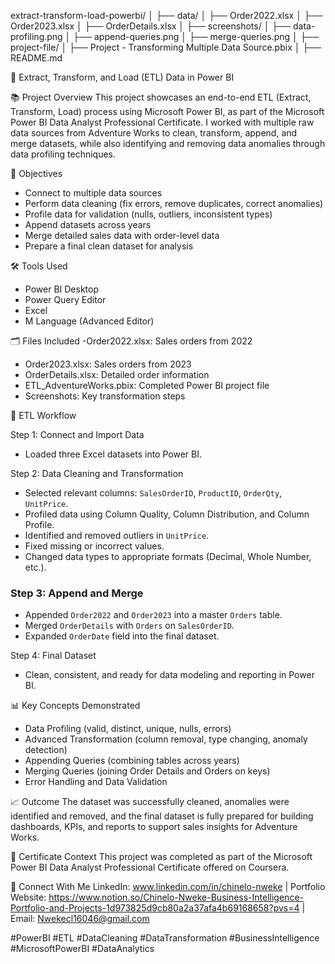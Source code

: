 extract-transform-load-powerbi/
│
├── data/
│   ├── Order2022.xlsx
│   ├── Order2023.xlsx
│   ├── OrderDetails.xlsx
│
├── screenshots/
│   ├── data-profiling.png
│   ├── append-queries.png
│   ├── merge-queries.png
│
├── project-file/
│   ├── Project - Transforming Multiple Data Source.pbix
│
├── README.md

 🚀 Extract, Transform, and Load (ETL) Data in Power BI

 📚 Project Overview
This project showcases an end-to-end ETL (Extract, Transform, Load) process using Microsoft Power BI, as part of the Microsoft Power BI Data Analyst Professional Certificate.
I worked with multiple raw data sources from Adventure Works to clean, transform, append, and merge datasets,
while also identifying and removing data anomalies through data profiling techniques.

 🎯 Objectives
- Connect to multiple data sources 
- Perform data cleaning (fix errors, remove duplicates, correct anomalies)
- Profile data for validation (nulls, outliers, inconsistent types)
- Append datasets across years
- Merge detailed sales data with order-level data
- Prepare a final clean dataset for analysis

 🛠️ Tools Used
- Power BI Desktop
- Power Query Editor
- Excel
- M Language (Advanced Editor)

 🗂️ Files Included
-Order2022.xlsx: Sales orders from 2022
- Order2023.xlsx: Sales orders from 2023
- OrderDetails.xlsx: Detailed order information
- ETL_AdventureWorks.pbix: Completed Power BI project file
- Screenshots: Key transformation steps

 🧩 ETL Workflow

Step 1: Connect and Import Data
- Loaded three Excel datasets into Power BI.

 Step 2: Data Cleaning and Transformation
- Selected relevant columns: `SalesOrderID`, `ProductID`, `OrderQty`, `UnitPrice`.
- Profiled data using Column Quality, Column Distribution, and Column Profile.
- Identified and removed outliers in `UnitPrice`.
- Fixed missing or incorrect values.
- Changed data types to appropriate formats (Decimal, Whole Number, etc.).

### Step 3: Append and Merge
- Appended `Order2022` and `Order2023` into a master `Orders` table.
- Merged `OrderDetails` with `Orders` on `SalesOrderID`.
- Expanded `OrderDate` field into the final dataset.

 Step 4: Final Dataset
- Clean, consistent, and ready for data modeling and reporting in Power BI.

 📊 Key Concepts Demonstrated
- Data Profiling (valid, distinct, unique, nulls, errors)
- Advanced Transformation (column removal, type changing, anomaly detection)
- Appending Queries (combining tables across years)
- Merging Queries (joining Order Details and Orders on keys)
- Error Handling and Data Validation

📈 Outcome
The dataset was successfully cleaned, anomalies were identified and removed, and the final dataset is fully prepared for building dashboards,
KPIs, and reports to support sales insights for Adventure Works.

🌟 Certificate Context
This project was completed as part of the Microsoft Power BI Data Analyst Professional Certificate offered on Coursera.


🔗 Connect With Me
LinkedIn: www.linkedin.com/in/chinelo-nweke | Portfolio Website: https://www.notion.so/Chinelo-Nweke-Business-Intelligence-Portfolio-and-Projects-1d973825d9cb80a2a37afa4b69168658?pvs=4  | Email: Nwekecl16046@gmail.com

#PowerBI #ETL #DataCleaning #DataTransformation #BusinessIntelligence #MicrosoftPowerBI #DataAnalytics
